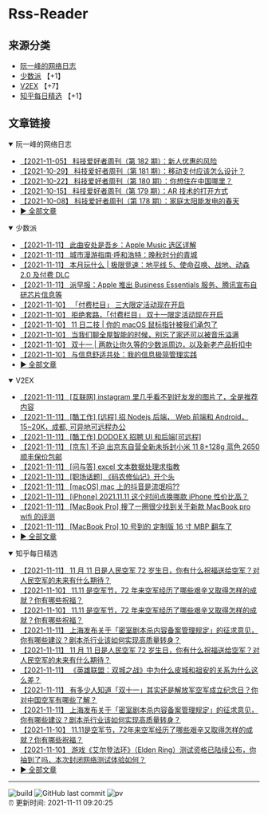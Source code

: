 # Rss-Reader

## 来源分类

* [阮一峰的网络日志](#阮一峰的网络日志)
* [少数派](#少数派) 【+1】
* [V2EX](#V2EX) 【+7】
* [知乎每日精选](#知乎每日精选) 【+1】

## 文章链接

<details open>
    <summary id="阮一峰的网络日志">
     阮一峰的网络日志
    </summary>


* [【2021-11-05】 科技爱好者周刊（第 182 期）：新人优惠的风险](http://www.ruanyifeng.com/blog/2021/11/weekly-issue-182.html)
* [【2021-10-29】 科技爱好者周刊（第 181 期）：移动支付应该怎么设计？](http://www.ruanyifeng.com/blog/2021/10/weekly-issue-181.html)
* [【2021-10-22】 科技爱好者周刊（第 180 期）：你想住在中国哪里？](http://www.ruanyifeng.com/blog/2021/10/weekly-issue-180.html)
* [【2021-10-15】 科技爱好者周刊（第 179 期）：AR 技术的打开方式](http://www.ruanyifeng.com/blog/2021/10/weekly-issue-179.html)
* [【2021-10-08】 科技爱好者周刊（第 178 期）：家庭太阳能发电的春天](http://www.ruanyifeng.com/blog/2021/10/weekly-issue-178.html)
* [:arrow_forward: 全部文章](data/阮一峰的网络日志.md)
</details>

<details open>
    <summary id="少数派">
     少数派
    </summary>


* [【2021-11-11】 此曲安处是吾乡：Apple Music 选区详解](https://sspai.com/post/69741)
* [【2021-11-11】 城市漫游指南·呼和浩特：晚秋时分的青城](https://sspai.com/post/69709)
* [【2021-11-11】 本月玩什么 | 极限竞速：地平线 5、使命召唤、战地、动森 2.0 及付费 DLC](https://sspai.com/post/69880)
* [【2021-11-11】 派早报：Apple 推出 Business Essentials 服务、腾讯宣布自研芯片信息等](https://sspai.com/post/69883)
* [【2021-11-10】 「付费栏目」 三大限定活动现在开启](https://sspai.com/post/69833)
* [【2021-11-10】 拒绝套路，「付费栏目」 双十一限定活动现在开启](https://sspai.com/post/69833)
* [【2021-11-10】 11 日二技 | 你的 macOS 鼠标指针被我们承包了](https://sspai.com/post/69830)
* [【2021-11-10】 当我们聊全屋智能的时候，别忘了家还可以被音乐溢满](https://sspai.com/post/69730)
* [【2021-11-10】 双十一 | 两款让你久等的少数派周边，以及新老产品折扣中](https://sspai.com/post/69808)
* [【2021-11-10】 与信息舒适共处：我的信息极简管理实践](https://sspai.com/post/69749)
* [:arrow_forward: 全部文章](data/少数派.md)
</details>

<details open>
    <summary id="V2EX">
     V2EX
    </summary>


* [【2021-11-11】 [互联网] instagram 里几乎看不到好友发的图片了，全是推荐内容](https://www.v2ex.com/t/814737)
* [【2021-11-11】 [酷工作] [远程] 招 Nodejs 后端， Web 前端和 Android， 15~20K，成都, 可异地可远程办公](https://www.v2ex.com/t/814736)
* [【2021-11-11】 [酷工作] DODOEX 招聘 UI 和后端[可远程]](https://www.v2ex.com/t/814734)
* [【2021-11-11】 [京东] 不迫 出京东自营全新未拆封小米 11 8+128g 蓝色 2650 顺丰保价包邮](https://www.v2ex.com/t/814733)
* [【2021-11-11】 [问与答] excel 文本数据处理求指教](https://www.v2ex.com/t/814732)
* [【2021-11-11】 [职场话题] 《码农修仙记》开个头](https://www.v2ex.com/t/814731)
* [【2021-11-11】 [macOS] mac 上的抖音是流氓吗??](https://www.v2ex.com/t/814730)
* [【2021-11-11】 [iPhone] 2021.11.11 这个时间点换哪款 iPhone 性价比高？](https://www.v2ex.com/t/814727)
* [【2021-11-11】 [MacBook Pro] 搜了一圈很少找到关于新款 MacBook pro wifi 的评测](https://www.v2ex.com/t/814725)
* [【2021-11-11】 [MacBook Pro] 10 号到的 定制版 16 寸 MBP 翻车了](https://www.v2ex.com/t/814723)
* [:arrow_forward: 全部文章](data/V2EX.md)
</details>

<details open>
    <summary id="知乎每日精选">
     知乎每日精选
    </summary>


* [【2021-11-11】 11 月 11 日是人民空军 72 岁生日，你有什么祝福送给空军？对人民空军的未来有什么期待？](http://www.zhihu.com/question/497725427/answer/2218162346?utm_campaign=rss&utm_medium=rss&utm_source=rss&utm_content=title)
* [【2021-11-10】 11.11 是空军节，72 年来空军经历了哪些艰辛又取得怎样的成就？你有哪些祝福？](http://www.zhihu.com/question/495919290/answer/2216733513?utm_campaign=rss&utm_medium=rss&utm_source=rss&utm_content=title)
* [【2021-11-10】 11.11 是空军节，72 年来空军经历了哪些艰辛又取得怎样的成就？你有哪些祝福？](http://www.zhihu.com/question/495919290/answer/2216552803?utm_campaign=rss&utm_medium=rss&utm_source=rss&utm_content=title)
* [【2021-11-11】 上海发布关于「密室剧本杀内容备案管理规定」的征求意见，你有哪些建议？剧本杀行业该如何实现高质量转身？](http://www.zhihu.com/question/498036163/answer/2218056217?utm_campaign=rss&utm_medium=rss&utm_source=rss&utm_content=title)
* [【2021-11-11】 11 月 11 日是人民空军 72 岁生日，你有什么祝福送给空军？对人民空军的未来有什么期待？](http://www.zhihu.com/question/497725427/answer/2217625126?utm_campaign=rss&utm_medium=rss&utm_source=rss&utm_content=title)
* [【2021-11-11】 《英雄联盟：双城之战》中为什么皮城和祖安的关系为什么这么差？](http://www.zhihu.com/question/497416934/answer/2216445414?utm_campaign=rss&utm_medium=rss&utm_source=rss&utm_content=title)
* [【2021-11-11】 有多少人知道「双十一」其实还是解放军空军成立纪念日？你对中国空军有哪些了解？](http://www.zhihu.com/question/493319619/answer/2217726848?utm_campaign=rss&utm_medium=rss&utm_source=rss&utm_content=title)
* [【2021-11-11】 上海发布关于「密室剧本杀内容备案管理规定」的征求意见，你有哪些建议？剧本杀行业该如何实现高质量转身？](http://www.zhihu.com/question/498036163/answer/2217351303?utm_campaign=rss&utm_medium=rss&utm_source=rss&utm_content=title)
* [【2021-11-10】 11.11是空军节，72年来空军经历了哪些艰辛又取得怎样的成就？你有哪些祝福？](http://www.zhihu.com/question/495919290/answer/2216733513?utm_campaign=rss&utm_medium=rss&utm_source=rss&utm_content=title)
* [【2021-11-10】 游戏《艾尔登法环》（Elden Ring）测试资格已陆续公布，你抽到了吗，本次封闭网络测试体验如何？](http://www.zhihu.com/question/497487354/answer/2217200229?utm_campaign=rss&utm_medium=rss&utm_source=rss&utm_content=title)
* [:arrow_forward: 全部文章](data/知乎每日精选.md)
</details>


---

![build](https://github.com/LikaiLee/rss-reader/workflows/rss%20reader/badge.svg)
![GitHub last commit](https://img.shields.io/github/last-commit/likailee/rss-reader)
![pv](https://pageview.vercel.app/?github_user=likailee) <br>
:alarm_clock: 更新时间: 2021-11-11 09:20:25